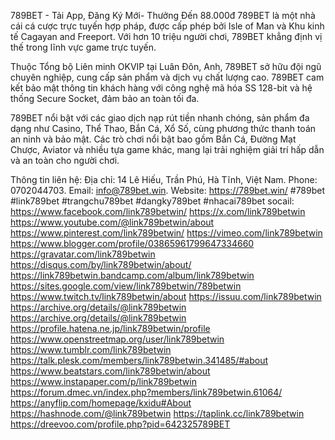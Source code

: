 789BET - Tải App, Đăng Ký Mới- Thưởng Đến 88.000đ
789BET là một nhà cái cá cược trực tuyến hợp pháp, được cấp phép bởi Isle of Man và Khu kinh tế Cagayan and Freeport. Với hơn 10 triệu người chơi, 789BET khẳng định vị thế trong lĩnh vực game trực tuyến. 

Thuộc Tổng bộ Liên minh OKVIP tại Luân Đôn, Anh, 789BET sở hữu đội ngũ chuyên nghiệp, cung cấp sản phẩm và dịch vụ chất lượng cao. 789BET cam kết bảo mật thông tin khách hàng với công nghệ mã hóa SS 128-bit và hệ thống Secure Socket, đảm bảo an toàn tối đa. 

789BET nổi bật với các giao dịch nạp rút tiền nhanh chóng, sản phẩm đa dạng như Casino, Thể Thao, Bắn Cá, Xổ Số, cùng phương thức thanh toán an ninh và bảo mật. Các trò chơi nổi bật bao gồm Bắn Cá, Đường Mạt Chược, Aviator và nhiều tựa game khác, mang lại trải nghiệm giải trí hấp dẫn và an toàn cho người chơi.

Thông tin liên hệ: 
Địa chỉ: 14 Lê Hiếu, Trần Phú, Hà Tĩnh, Việt Nam. 
Phone: 0702044703. 
Email: info@789bet.win. 
Website: https://789bet.win/ 
#789bet #link789bet #trangchu789bet #dangky789bet #nhacai789bet
socail:
https://www.facebook.com/link789betwin/
https://x.com/link789betwin
https://www.youtube.com/@link789betwin/about
https://www.pinterest.com/link789betwin/
https://vimeo.com/link789betwin
https://www.blogger.com/profile/03865961799647334660
https://gravatar.com/link789betwin
https://disqus.com/by/link789betwin/about/
https://link789betwin.bandcamp.com/album/link789betwin
https://sites.google.com/view/link789betwin/789betwin
https://www.twitch.tv/link789betwin/about
https://issuu.com/link789betwin
https://archive.org/details/@link789betwin
https://archive.org/details/@link789betwin
https://profile.hatena.ne.jp/link789betwin/profile
https://www.openstreetmap.org/user/link789betwin
https://www.tumblr.com/link789betwin
https://talk.plesk.com/members/link789betwin.341485/#about
https://www.beatstars.com/link789betwin/about
https://www.instapaper.com/p/link789betwin
https://forum.dmec.vn/index.php?members/link789betwin.61064/
https://anyflip.com/homepage/kxidu#About
https://hashnode.com/@link789betwin
https://taplink.cc/link789betwin
https://dreevoo.com/profile.php?pid=642325789BET
